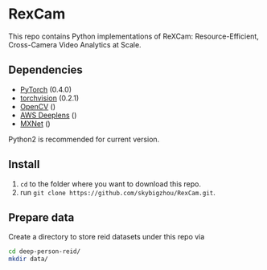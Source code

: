 # RexCam
This repo contains Python implementations of ReXCam: Resource-Efficient, Cross-Camera Video Analytics at Scale.

## Dependencies

- [PyTorch](http://pytorch.org/) (0.4.0)
- [torchvision](https://github.com/pytorch/vision/) (0.2.1)
- [OpenCV]() ()
- [AWS Deeplens]() ()
- [MXNet]() ()

Python2 is recommended for current version.

## Install
1. `cd` to the folder where you want to download this repo.
2. run `git clone https://github.com/skybigzhou/RexCam.git`.

## Prepare data
Create a directory to store reid datasets under this repo via
```bash
cd deep-person-reid/
mkdir data/
```